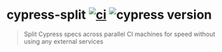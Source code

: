 # cypress-split [![ci](https://github.com/bahmutov/cypress-split/actions/workflows/ci.yml/badge.svg?branch=main)](https://github.com/bahmutov/cypress-split/actions/workflows/ci.yml) ![cypress version](https://img.shields.io/badge/cypress-12.3.0-brightgreen)

> Split Cypress specs across parallel CI machines for speed
> without using any external services
